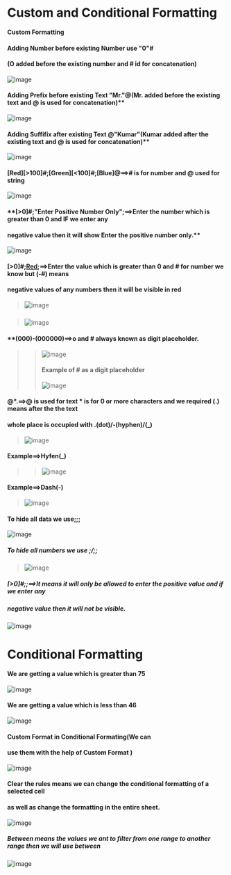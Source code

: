 # Custom and Conditional Formatting
**Custom Formatting**
#### Adding Number before existing Number use "0"#
#### (O added before the existing number and # id for concatenation)
![image](https://github.com/Peacock333/Excel/assets/142161753/dea5f81a-bd41-4c3c-90a1-e412a70c84b2)
#### Adding Prefix before existing Text "Mr."@(Mr. added before the existing text and @ is used for concatenation)** 
![image](https://github.com/Peacock333/Excel/assets/142161753/24d360fe-c958-4e2d-89f7-7913a5117e40)
#### Adding Suffifix after existing Text @"Kumar"(Kumar added after the existing text and @ is used for concatenation)** 
![image](https://github.com/Peacock333/Excel/assets/142161753/7d114d48-199d-473c-8ebb-7a863f830f8e)
#### [Red][>100]#;[Green][<100]#;[Blue]@==># is for number and @ used for string
![image](https://github.com/Peacock333/Excel/assets/142161753/22e966fd-6f07-470e-a1ac-aa77231dcc3f)
#### **[>0]#;"Enter Positive Number Only";==>Enter the number which is greater than 0 and IF we enter any
#### negative value then it will show Enter the positive number only.**
![image](https://github.com/Peacock333/Excel/assets/142161753/b6a5719d-40df-435e-af7d-c2e861834cf4)
#### [>0]#;[Red](-#);==>Enter the value which is greater than 0 and # for number we know but (-#) means
#### negative values of any numbers then it will be visible in red
>![image](https://github.com/Peacock333/Excel/assets/142161753/123d6e98-4279-4ccd-a40b-88f287620c4d)
#####
>![image](https://github.com/Peacock333/Excel/assets/142161753/2134932d-a60c-421b-abfd-0633bf62dceb)
#### **(000)-(000000)==>o and # always known as digit placeholder.
>>![image](https://github.com/Peacock333/Excel/assets/142161753/fb0680f9-86b9-4ef6-a19b-cf79ac119f10)
>>#### Example of # as a digit placeholder
>>![image](https://github.com/Peacock333/Excel/assets/142161753/cbb76ad9-b513-4a1f-895c-13d04329c3f2)
#### @*.==>@ is used for text * is for 0 or more characters and we required (.) means after the the text
#### whole place is occupied with .(dot)/-(hyphen)/(_)
>![image](https://github.com/Peacock333/Excel/assets/142161753/bdb0bf4a-d63f-4bc9-a862-d69f52720d2b)
#### **Example==>Hyfen(_)**
>>![image](https://github.com/Peacock333/Excel/assets/142161753/105e25a8-cd31-49a9-a640-d5712b350543)
#### **Example==>Dash(-)**
>![image](https://github.com/Peacock333/Excel/assets/142161753/99b566c2-6ffb-4a95-a11d-bd2de0c0c69e)
#### **To hide all data we use;;;**
![image](https://github.com/Peacock333/Excel/assets/142161753/d6e98a11-f66b-4b7d-b2a5-62316ff5e764)
##### To hide all numbers we use  ;/;;
>![image](https://github.com/Peacock333/Excel/assets/142161753/77acb17e-3be0-40d4-8077-b65a20466ac7)
##### [>0]#;;==>It means it will only be allowed to enter the positive value and if we enter any 
##### negative value then it will not be visible.
![image](https://github.com/Peacock333/Excel/assets/142161753/b2e5bb65-5ea7-4abb-af1d-aba8d2de2108)
# Conditional Formatting
#### We are getting a value which is greater than 75 
![image](https://github.com/Peacock333/Excel/assets/142161753/068ac689-e79a-47a0-b8da-47ee7e2a0827)
#### We are getting a value which is less than 46
![image](https://github.com/Peacock333/Excel/assets/142161753/9ba25704-7022-48a2-9970-a4c6e9e87c9a)
#### Custom Format in Conditional Formating(We can 
#### use them with the help of Custom Format )
![image](https://github.com/Peacock333/Excel/assets/142161753/f542e49c-c325-4e10-8dda-bc8e41fc4963)
#### Clear the rules means we can change the conditional formatting of a selected cell 
####  as well as change the formatting in the entire sheet.
![image](https://github.com/Peacock333/Excel/assets/142161753/db838ee3-e48c-44b4-ab1d-9e11fc400258)
##### Between means the values we ant to filter from one range to another range then we will use between 
![image](https://github.com/Peacock333/Excel/assets/142161753/81d161b3-e3fb-4345-87a9-c3120493ad32)














